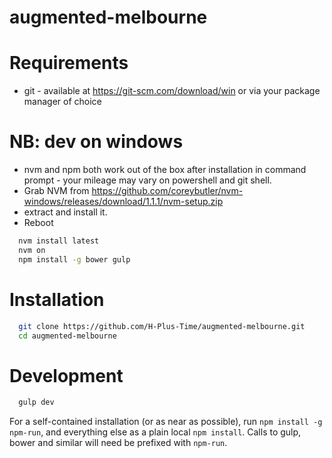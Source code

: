 # augmented-melbourne

# Requirements
* git - available at https://git-scm.com/download/win or via your package manager of choice

# NB: dev on windows
* nvm and npm both work out of the box after installation in command prompt - your mileage may vary on powershell and git shell.
* Grab NVM from https://github.com/coreybutler/nvm-windows/releases/download/1.1.1/nvm-setup.zip
* extract and install it.
* Reboot
```bash
  nvm install latest
  nvm on
  npm install -g bower gulp
```

# Installation
```bash
  git clone https://github.com/H-Plus-Time/augmented-melbourne.git
  cd augmented-melbourne
```

# Development
```bash
  gulp dev
```

For a self-contained installation (or as near as possible), run
```npm install -g npm-run```, and everything else as a plain local
```npm install```. Calls to gulp, bower and similar will need be
prefixed with ```npm-run```.